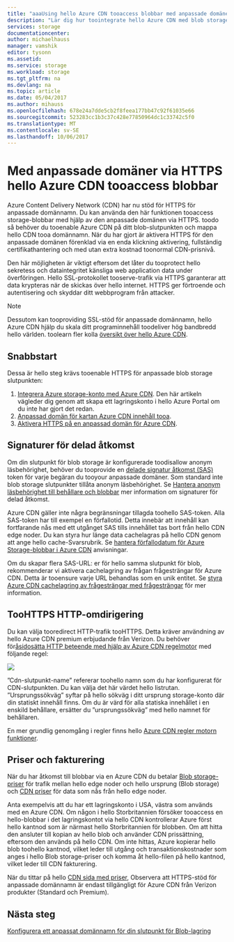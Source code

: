 ```yaml
---
title: "aaaUsing hello Azure CDN tooaccess blobbar med anpassade domäner via HTTPS"
description: "Lär dig hur toointegrate hello Azure CDN med blob storage tooaccess BLOB-objekt med anpassade domäner via HTTPS"
services: storage
documentationcenter: 
author: michaelhauss
manager: vamshik
editor: tysonn
ms.assetid: 
ms.service: storage
ms.workload: storage
ms.tgt_pltfrm: na
ms.devlang: na
ms.topic: article
ms.date: 05/04/2017
ms.author: mihauss
ms.openlocfilehash: 678e24a7dde5cb2f8feea177bb47c92f61035e66
ms.sourcegitcommit: 523283cc1b3c37c428e77850964dc1c33742c5f0
ms.translationtype: MT
ms.contentlocale: sv-SE
ms.lasthandoff: 10/06/2017
---
```

# <a name="using-hello-azure-cdn-tooaccess-blobs-with-custom-domains-over-https"></a>Med anpassade domäner via HTTPS hello Azure CDN tooaccess blobbar

Azure Content Delivery Network (CDN) har nu stöd för HTTPS för anpassade domännamn.
Du kan använda den här funktionen tooaccess storage-blobbar med hjälp av den anpassade domänen via HTTPS. toodo så behöver du tooenable Azure CDN på ditt blob-slutpunkten och mappa hello CDN tooa domännamn. När du har gjort är aktivera HTTPS för den anpassade domänen förenklad via en enda klickning aktivering, fullständig certifikathantering och med utan extra kostnad toonormal CDN-prisnivå.

Den här möjligheten är viktigt eftersom det låter du tooprotect hello sekretess och dataintegritet känsliga web application data under överföringen. Hello SSL-protokollet tooserve-trafik via HTTPS garanterar att data krypteras när de skickas över hello internet. HTTPS ger förtroende och autentisering och skyddar ditt webbprogram från attacker.

> [!NOTE]
> Dessutom kan tooproviding SSL-stöd för anpassade domännamn, hello Azure CDN hjälp du skala ditt programinnehåll toodeliver hög bandbredd hello världen.
> toolearn fler kolla [översikt över hello Azure CDN](../cdn/cdn-overview.md).
>
>

## <a name="quick-start"></a>Snabbstart

Dessa är hello steg krävs tooenable HTTPS för anpassade blob storage slutpunkten:

1.  [Integrera Azure storage-konto med Azure CDN](../cdn/cdn-create-a-storage-account-with-cdn.md).
    Den här artikeln vägleder dig genom att skapa ett lagringskonto i hello Azure Portal om du inte har gjort det redan.
2.  [Anpassad domän för kartan Azure CDN innehåll tooa](../cdn/cdn-map-content-to-custom-domain.md).
3.  [Aktivera HTTPS på en anpassad domän för Azure CDN](../cdn/cdn-custom-ssl.md).

## <a name="shared-access-signatures"></a>Signaturer för delad åtkomst

Om din slutpunkt för blob storage är konfigurerade toodisallow anonym läsbehörighet, behöver du tooprovide en [delade signatur åtkomst (SAS)](storage-dotnet-shared-access-signature-part-1.md) token för varje begäran du tooyour anpassade domäner. Som standard inte blob storage slutpunkter tillåta anonym läsbehörighet. Se [Hantera anonym läsbehörighet till behållare och blobbar](storage-manage-access-to-resources.md) mer information om signaturer för delad åtkomst.

Azure CDN gäller inte några begränsningar tillagda toohello SAS-token. Alla SAS-token har till exempel en förfallotid. Detta innebär att innehåll kan fortfarande nås med ett utgånget SAS tills innehållet tas bort från hello CDN edge noder. Du kan styra hur länge data cachelagras på hello CDN genom att ange hello cache-Svarsrubrik. Se [hantera förfallodatum för Azure Storage-blobbar i Azure CDN](../cdn/cdn-manage-expiration-of-blob-content.md) anvisningar.

Om du skapar flera SAS-URL: er för hello samma slutpunkt för blob, rekommenderar vi aktivera cachelagring av frågan frågesträngar för Azure CDN. Detta är tooensure varje URL behandlas som en unik entitet. Se [styra Azure CDN cachelagring av frågesträngar med frågesträngar](../cdn/cdn-query-string.md) för mer information.

## <a name="http-toohttps-redirection"></a>TooHTTPS HTTP-omdirigering

Du kan välja tooredirect HTTP-trafik tooHTTPS. Detta kräver användning av hello Azure CDN premium erbjudande från Verizon. Du behöver för[åsidosätta HTTP beteende med hjälp av Azure CDN regelmotor](../cdn/cdn-rules-engine.md) med följande regel:

![](./media/storage-https-custom-domain-cdn/redirect-to-https.png)

”Cdn-slutpunkt-name” refererar toohello namn som du har konfigurerat för CDN-slutpunkten. Du kan välja det här värdet hello listrutan. ”Ursprungssökväg” syftar på hello sökväg i ditt ursprung storage-konto där din statiskt innehåll finns.
Om du är värd för alla statiska innehållet i en enskild behållare, ersätter du ”ursprungssökväg” med hello namnet för behållaren.

En mer grundlig genomgång i regler finns hello [Azure CDN regler motorn funktioner](../cdn/cdn-rules-engine-reference-features.md).

## <a name="pricing-and-billing"></a>Priser och fakturering

När du har åtkomst till blobbar via en Azure CDN du betalar [Blob storage-priser](https://azure.microsoft.com/pricing/details/storage/blobs/) för trafik mellan hello edge noder och hello ursprung (Blob storage) och [CDN priser](https://azure.microsoft.com/pricing/details/cdn/) för data som nås från hello edge noder.

Anta exempelvis att du har ett lagringskonto i USA, västra som används med en Azure CDN. Om någon i hello Storbritannien försöker tooaccess en hello-blobbar i det lagringskontot via hello CDN kontrollerar Azure först hello kantnod som är närmast hello Storbritannien för blobben. Om att hitta den ansluter till kopian av hello blob och använder CDN prissättning, eftersom den används på hello CDN. Om inte hittas, Azure kopierar hello blob toohello kantnod, vilket leder till utgång och transaktionskostnader som anges i hello Blob storage-priser och komma åt hello-filen på hello kantnod, vilket leder till CDN fakturering.

När du tittar på hello [CDN sida med priser](https://azure.microsoft.com/pricing/details/cdn/), Observera att HTTPS-stöd för anpassade domännamn är endast tillgängligt för Azure CDN från Verizon produkter (Standard och Premium).

## <a name="next-steps"></a>Nästa steg

[Konfigurera ett anpassat domännamn för din slutpunkt för Blob-lagring](storage-custom-domain-name.md)
